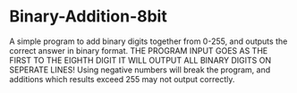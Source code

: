# Binary-Addition-8bit
A simple program to add binary digits together from 0-255, and outputs the correct answer in binary format.
THE PROGRAM INPUT GOES AS THE FIRST TO THE EIGHTH DIGIT
IT WILL OUTPUT ALL BINARY DIGITS ON SEPERATE LINES!
Using negative numbers will break the program, and additions which results exceed 255 may not output correctly.
